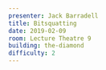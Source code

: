 ```yaml
---
presenter: Jack Barradell
title: Bitsquatting
date: 2019-02-09
room: Lecture Theatre 9
building: the-diamond
difficulty: 2
---
```

